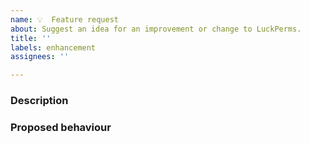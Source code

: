 ```yaml
---
name: 💡 ​ Feature request
about: Suggest an idea for an improvement or change to LuckPerms.
title: ''
labels: enhancement
assignees: ''

---
```


### Description
<!-- Please provide a short description of the feature request in the space below. -->


### Proposed behaviour
<!-- Please provide a short explanation of how the feature should work / be changed, and how this will affect the project. -->

